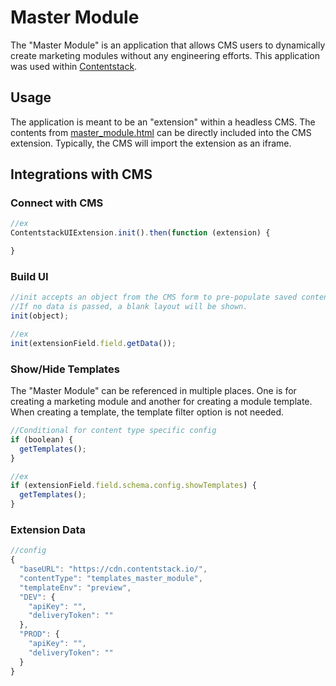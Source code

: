 # Master Module

The "Master Module" is an application that allows CMS users to dynamically create marketing modules without any engineering efforts. This application was used within <a href="https://www.contentstack.com/" target="_blank">Contentstack</a>.

## Usage
The application is meant to be an "extension" within a headless CMS. The contents from <a href="https://github.com/hallmanm/portfolio/blob/main/projects/template-generator/master-module.html">master_module.html</a> can be directly included into the CMS extension. Typically, the CMS will import the extension as an iframe.

## Integrations with CMS

### Connect with CMS
```javascript
//ex
ContentstackUIExtension.init().then(function (extension) {

}
```

### Build UI
```javascript
//init accepts an object from the CMS form to pre-populate saved content entries.
//If no data is passed, a blank layout will be shown.
init(object);

//ex
init(extensionField.field.getData());
```
### Show/Hide Templates
The "Master Module" can be referenced in multiple places. One is for creating a marketing module and another for creating a module template. When creating a template, the template filter option is not needed.
```javascript
//Conditional for content type specific config
if (boolean) {
  getTemplates();
}

//ex
if (extensionField.field.schema.config.showTemplates) {
  getTemplates();
}
```

### Extension Data
```javascript
//config
{
  "baseURL": "https://cdn.contentstack.io/",
  "contentType": "templates_master_module",
  "templateEnv": "preview",
  "DEV": {
    "apiKey": "",
    "deliveryToken": ""
  },
  "PROD": {
    "apiKey": "",
    "deliveryToken": ""
  }
}
```